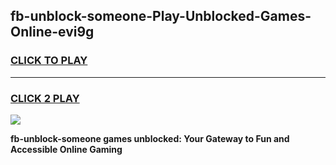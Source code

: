 
## fb-unblock-someone-Play-Unblocked-Games-Online-evi9g
<h3>
<a href="https://premium76.site?title=fb-unblock-someone&ref=25A">CLICK TO PLAY</a></h3>
<hr>

<h3>
<a href="https://premium76.site?title=fb-unblock-someone&ref=25A">CLICK 2 PLAY</a>
  
</h3>

<a href="https://premium76.site?title=fb-unblock-someone&ref=25A"><img src="https://clearcache.store/games.png"></a>


**fb-unblock-someone games unblocked: Your Gateway to Fun and Accessible Online Gaming**

